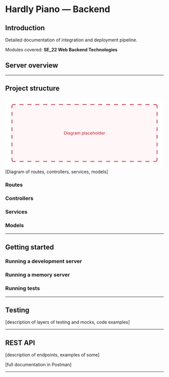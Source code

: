 # Hardly Piano — Backend

## Introduction

Detailed documentation of integration and deployment pipeline.

Modules covered: **SE_22 Web Backend Technologies**

## Server overview

---

## Project structure

![placeholder-name](.//img/placeholder.jpg)
[Diagram of routes, controllers, services, models]

### Routes

### Controllers

### Services

### Models

---

## Getting started

### Running a development server

### Running a memory server

### Running tests

---

## Testing

[description of layers of testing and mocks, code examples]

---

## REST API

[description of endpoints, examples of some]

[full documentation in Postman]

---
